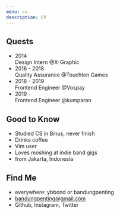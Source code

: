 ```yaml
---
menu: cv
description: CV
---
```

## Quests

- <time>2014</time><br>Design Intern @X-Graphic
- <time>2016 - 2018</time><br>Quality Assurance @Touchten Games
- <time>2018 - 2019</time><br>Frontend Engineer @Vospay
- <time>2019 -</time><br>Frontend Engineer @kumparan

## Good to Know

- Studied CS in Binus, never finish
- Drinks coffee
- Vim user
- Loves moshing at indie band gigs
- from Jakarta, Indonesia

## Find Me

- everywhere: ybbond or bandungpenting
- bandungpenting@gmail.com
- Github, Instagram, Twitter